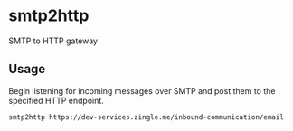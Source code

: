# smtp2http
SMTP to HTTP gateway

Usage
-----
Begin listening for incoming messages over SMTP and post them to the
specified HTTP endpoint.
```sh
smtp2http https://dev-services.zingle.me/inbound-communication/email
```
